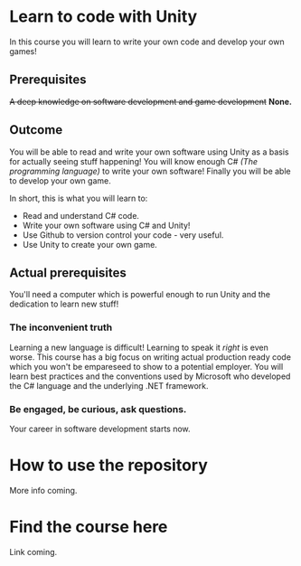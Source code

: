 # Learn to code with Unity

In this course you will learn to write your own code and develop your own games!

## Prerequisites

~~A deep knowledge on software development and game development~~ **None.**

## Outcome

You will be able to read and write your own software using Unity as a basis for actually seeing stuff happening! You will know enough C# _(The programming language)_ to write your own software! Finally you will be able to develop your own game.

In short, this is what you will learn to:

- Read and understand C# code.
- Write your own software using C# and Unity!
- Use Github to version control your code - very useful.
- Use Unity to create your own game.

## Actual prerequisites

You'll need a computer which is powerful enough to run Unity and the dedication to learn new stuff!

### **The inconvenient truth**

Learning a new language is difficult! Learning to speak it _right_ is even worse. This course has a big focus on writing actual production ready code which you won't be empareseed to show to a potential employer. You will learn best practices and the conventions used by Microsoft who developed the C# language and the underlying .NET framework.

### Be engaged, be curious, ask questions.

Your career in software development starts now.

# How to use the repository

More info coming.

# Find the course here

Link coming.
